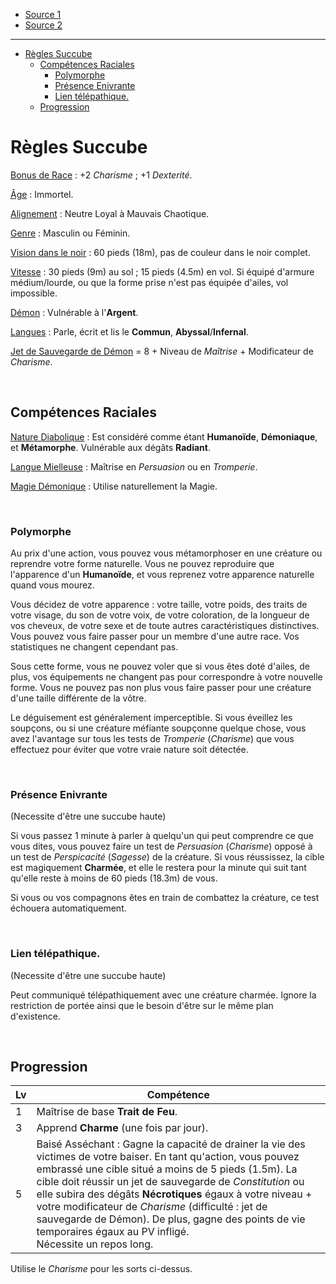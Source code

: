 - [Source 1](https://www.gmbinder.com/share/-LAZqAhdvj3OmJyALmva)
- [Source 2](https://www.dandwiki.com/wiki/Succubus_(5e_Race))

---

- [Règles Succube](#règles-succube)
  - [Compétences Raciales](#compétences-raciales)
    - [Polymorphe](#polymorphe)
    - [Présence Enivrante](#présence-enivrante)
    - [Lien télépathique.](#lien-télépathique)
  - [Progression](#progression)

# Règles Succube

<u>Bonus de Race</u> : +2 *Charisme* ; +1 *Dexterité*.

<u>Âge</u> : Immortel.

<u>Alignement</u> : Neutre Loyal à Mauvais Chaotique.

<u>Genre</u> : Masculin ou Féminin.

<u>Vision dans le noir</u> : 60 pieds (18m), pas de couleur dans le noir complet.

<u>Vitesse</u> : 30 pieds (9m) au sol ; 15 pieds (4.5m) en vol. Si équipé d'armure médium/lourde, ou que la forme prise n'est pas équipée d'ailes, vol impossible. 

<u>Démon</u> : Vulnérable à l'**Argent**. 

<u>Langues</u> : Parle, écrit et lis le **Commun**, **Abyssal**/**Infernal**.


<u>Jet de Sauvegarde de Démon</u> = 8 + Niveau de *Maîtrise* + Modificateur de *Charisme*.

<br>

## Compétences Raciales

<u>Nature Diabolique</u> : Est considéré comme étant **Humanoïde**, **Démoniaque**, et **Métamorphe**. Vulnérable aux dégâts **Radiant**.

<u>Langue Mielleuse</u> : Maîtrise en *Persuasion* ou en *Tromperie*.

<u>Magie Démonique</u> : Utilise naturellement la Magie.

<br>

### Polymorphe 
Au prix d'une action, vous pouvez vous métamorphoser en une créature ou reprendre votre forme naturelle. Vous ne pouvez reproduire que l'apparence d'un **Humanoïde**, et vous reprenez votre apparence naturelle quand vous mourez.


Vous décidez de votre apparence : votre taille, votre poids, des traits de votre visage, du son de votre voix, de votre coloration, de la longueur de vos cheveux, de votre sexe et de toute autres caractéristiques distinctives. Vous pouvez vous faire passer pour un membre d'une autre race. Vos statistiques ne changent cependant pas. 

Sous cette forme, vous ne pouvez voler que si vous êtes doté d'ailes, de plus, vos équipements ne changent pas pour correspondre à votre nouvelle forme. Vous ne pouvez pas non plus vous faire passer pour une créature d'une taille différente de la vôtre.

Le déguisement est généralement imperceptible. Si vous éveillez les soupçons, ou si une créature méfiante soupçonne quelque chose, vous avez l'avantage sur tous les tests de *Tromperie* (*Charisme*) que vous effectuez pour éviter que votre vraie nature soit détectée.

<!--
Alterne entre entre une petite, moyenne et vrai forme. Perdre ses ailes fera perdre la capacité de voler. Les attributs restent les mêmes entre chaque forme. Les équipements ne peuvent pas changer. Si une des formes n'est pas équipée d'ailes, 
-->

<br>

### Présence Enivrante

(Necessite d'être une succube haute)

Si vous passez 1 minute à parler à quelqu'un qui peut comprendre ce que vous dites, vous pouvez faire un test de *Persuasion* (*Charisme*) opposé à un test de *Perspicacité* (*Sagesse*) de la créature. Si vous réussissez, la cible est magiquement **Charmée**, et elle le restera pour la minute qui suit tant qu'elle reste à moins de 60 pieds (18.3m) de vous.

Si vous ou vos compagnons êtes en train de combattez la créature, ce test échouera automatiquement. 

<br>

### Lien télépathique. 

(Necessite d'être une succube haute)

Peut communiqué télépathiquement avec une créature charmée. Ignore la restriction de portée ainsi que le besoin d'être sur le même plan d'existence.

<br>

## Progression


|Lv |Compétence                                                                                                                               |
|---|-----------------------------------------------------------------------------------------------------------------------------------------|
|1  |Maîtrise de base **Trait de Feu**.                                                                                                       |
|3  |Apprend **Charme** (une fois par jour).                                                                                                  |
|5  |Baisé Asséchant : Gagne la capacité de drainer la vie des victimes de votre baiser. En tant qu'action, vous pouvez embrassé une cible situé a moins de 5 pieds (1.5m). La cible doit réussir un jet de sauvegarde de *Constitution* ou elle subira des dégâts **Nécrotiques** égaux à votre niveau + votre modificateur de *Charisme* (difficulté : jet de sauvegarde de Démon). De plus, gagne des points de vie temporaires égaux au PV infligé.<br>   Nécessite un repos long.  |

Utilise le *Charisme* pour les sorts ci-dessus.

